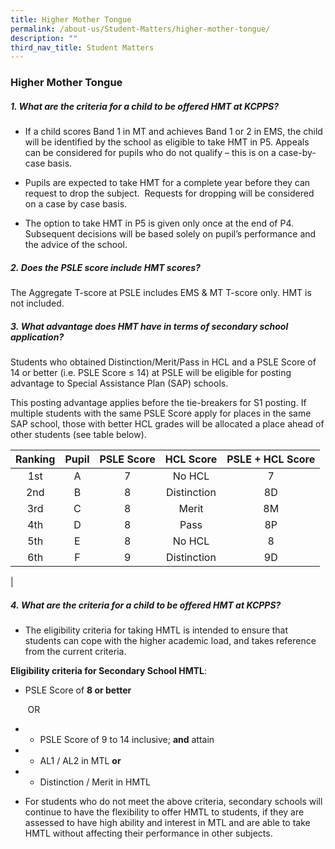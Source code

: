 ```yaml
---
title: Higher Mother Tongue
permalink: /about-us/Student-Matters/higher-mother-tongue/
description: ""
third_nav_title: Student Matters
---
```

### **Higher Mother Tongue**

##### **1. What are the criteria for a child to be offered HMT at KCPPS?**

*   If a child scores Band 1 in MT and achieves Band 1 or 2 in EMS, the child will be identified by the school as eligible to take HMT in P5. Appeals can be considered for pupils who do not qualify – this is on a case-by-case basis.  
    
*   Pupils are expected to take HMT for a complete year before they can request to drop the subject.  Requests for dropping will be considered on a case by case basis.
    
*   The option to take HMT in P5 is given only once at the end of P4. Subsequent decisions will be based solely on pupil’s performance and the advice of the school.

##### **2.** **Does the PSLE score include HMT scores?**
The Aggregate T-score at PSLE includes EMS & MT T-score only. HMT is not included.

##### **3. What advantage does HMT have in terms of secondary school application?**
Students who obtained Distinction/Merit/Pass in HCL and a PSLE Score of 14 or better (i.e. PSLE Score ≤ 14) at PSLE will be eligible for posting advantage to Special Assistance Plan (SAP) schools.

This posting advantage applies before the tie-breakers for S1 posting. If multiple students with the same PSLE Score apply for places in the same SAP school, those with better HCL grades will be allocated a place ahead of other students (see table below).

| Ranking | Pupil | PSLE Score | HCL Score | PSLE + HCL Score |
|:---:|:---:|:---:|:---:|:---:|
| 1st | A | 7 | No HCL | 7 |
| 2nd  |  B |  8 | Distinction  | 8D  |
|  3rd |  C |  8 | Merit  | 8M  |
|  4th |  D |  8 | Pass  | 8P  |
| 5th  |  E |  8 | No HCL  | 8  |
|  6th |  F |  9 | Distinction  | 9D  |
|

##### **4. What are the criteria for a child to be offered HMT at KCPPS?**
*   The eligibility criteria for taking HMTL is intended to ensure that students can cope with the higher academic load, and takes reference from the current criteria.

**Eligibility criteria for Secondary School HMTL**:
*   PSLE Score of **8 or better**

       OR

* *  PSLE Score of 9 to 14 inclusive; **and** attain

* * AL1 / AL2 in MTL **or**
* *  Distinction / Merit in HMTL

*   For students who do not meet the above criteria, secondary schools will continue to have the flexibility to offer HMTL to students, if they are assessed to have high ability and interest in MTL and are able to take HMTL without affecting their performance in other subjects.